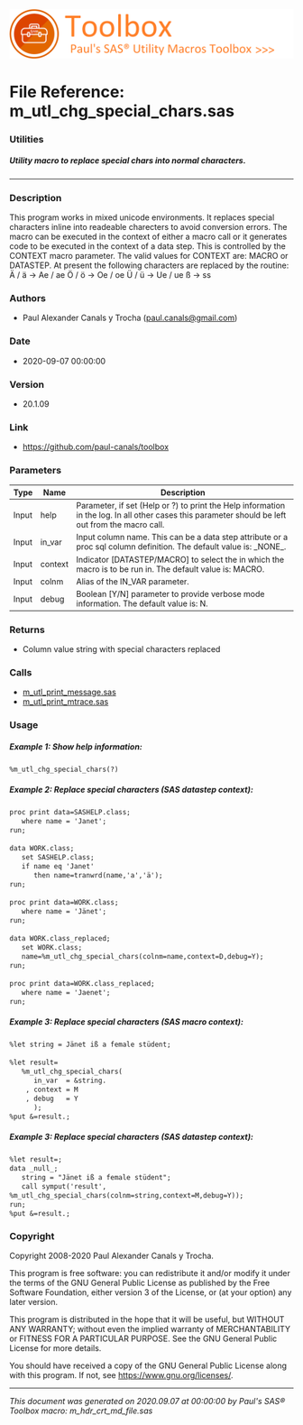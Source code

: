 ![../../misc/images/doc_banner.png](../../misc/images/doc_banner.png)
# 
# File Reference: m_utl_chg_special_chars.sas

### Utilities

##### Utility macro to replace special chars into normal characters.

***

### Description
This program works in mixed unicode environments. It replaces special characters inline into readeable charecters to avoid conversion errors. The macro can be executed in the context of either a macro call or it generates code to be executed in the context of a data step. This is controlled by the CONTEXT macro parameter. The valid values for CONTEXT are: MACRO or DATASTEP.
 At present the following characters are replaced by the routine:
 Ä \/ ä \-> Ae \/ ae
 Ö \/ ö \-> Oe \/ oe
 Ü \/ ü \-> Ue \/ ue
 ß \-> ss


### Authors
* Paul Alexander Canals y Trocha (paul.canals@gmail.com)

### Date
* 2020-09-07 00:00:00

### Version
* 20.1.09

### Link
* https://github.com/paul-canals/toolbox

### Parameters
| Type | Name | Description |
| ---- | ---- | ----------- |
| Input | help | Parameter, if set (Help or ?) to print the Help information in the log. In all other cases this parameter should be left out from the macro call. |
| Input | in_var | Input column name. This can be a data step attribute or a proc sql column definition. The default value is: \_NONE\_. |
| Input | context | Indicator [DATASTEP/MACRO] to select the in which the macro is to be run in. The default value is: MACRO. |
| Input | colnm | Alias of the IN_VAR parameter. |
| Input | debug | Boolean [Y/N] parameter to provide verbose mode information. The default value is: N. |

### Returns
* Column value string with special characters replaced

### Calls
* [m_utl_print_message.sas](m_utl_print_message.md)
* [m_utl_print_mtrace.sas](m_utl_print_mtrace.md)

### Usage

##### Example 1: Show help information:
```sas
%m_utl_chg_special_chars(?)
```

##### Example 2: Replace special characters (SAS datastep context):
```sas
proc print data=SASHELP.class;
   where name = 'Janet';
run;

data WORK.class;
   set SASHELP.class;
   if name eq 'Janet'
      then name=tranwrd(name,'a','ä');
run;

proc print data=WORK.class;
   where name = 'Jänet';
run;

data WORK.class_replaced;
   set WORK.class;
   name=%m_utl_chg_special_chars(colnm=name,context=D,debug=Y);
run;

proc print data=WORK.class_replaced;
   where name = 'Jaenet';
run;
```

##### Example 3: Replace special characters (SAS macro context):
```sas
%let string = Jänet iß a female stüdent;

%let result=
   %m_utl_chg_special_chars(
      in_var  = &string.
    , context = M
    , debug   = Y
      );
%put &=result.;
```

##### Example 3: Replace special characters (SAS datastep context):
```sas
%let result=;
data _null_;
   string = "Jänet iß a female stüdent";
   call symput('result', %m_utl_chg_special_chars(colnm=string,context=M,debug=Y));
run;
%put &=result.;
```

### Copyright
Copyright 2008-2020 Paul Alexander Canals y Trocha. 
 
This program is free software: you can redistribute it and/or modify 
it under the terms of the GNU General Public License as published by 
the Free Software Foundation, either version 3 of the License, or 
(at your option) any later version. 
 
This program is distributed in the hope that it will be useful, 
but WITHOUT ANY WARRANTY; without even the implied warranty of 
MERCHANTABILITY or FITNESS FOR A PARTICULAR PURPOSE. See the 
GNU General Public License for more details. 
 
You should have received a copy of the GNU General Public License 
along with this program. If not, see <https://www.gnu.org/licenses/>. 


***
*This document was generated on 2020.09.07 at 00:00:00 by Paul's SAS&reg; Toolbox macro: m_hdr_crt_md_file.sas*
